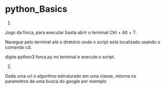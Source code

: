 # python_Basics
1)

Jogo da forca, para executar basta abrir o terminal Ctrl + Alt + T.

Navegue pelo terminal até o diretório onde o script está localizado usando o comando cd.

digite python3 forca.py no terminal e execute o script.

2)

Dada uma url o algoritmo estruturado em uma classe, retorna os parametros da uma busca do google por exemplo

